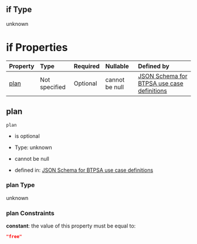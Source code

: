 ## if Type

unknown

# if Properties

| Property      | Type          | Required | Nullable       | Defined by                                                                                                                                                                                                                                  |
| :------------ | :------------ | :------- | :------------- | :------------------------------------------------------------------------------------------------------------------------------------------------------------------------------------------------------------------------------------------ |
| [plan](#plan) | Not specified | Optional | cannot be null | [JSON Schema for BTPSA use case definitions](btpsa-usecase-properties-services-items-allof-1-then-allof-27-then-allof-1-if-properties-plan.md "undefined#/properties/services/items/allOf/1/then/allOf/27/then/allOf/1/if/properties/plan") |

## plan



`plan`

*   is optional

*   Type: unknown

*   cannot be null

*   defined in: [JSON Schema for BTPSA use case definitions](btpsa-usecase-properties-services-items-allof-1-then-allof-27-then-allof-1-if-properties-plan.md "undefined#/properties/services/items/allOf/1/then/allOf/27/then/allOf/1/if/properties/plan")

### plan Type

unknown

### plan Constraints

**constant**: the value of this property must be equal to:

```json
"free"
```
